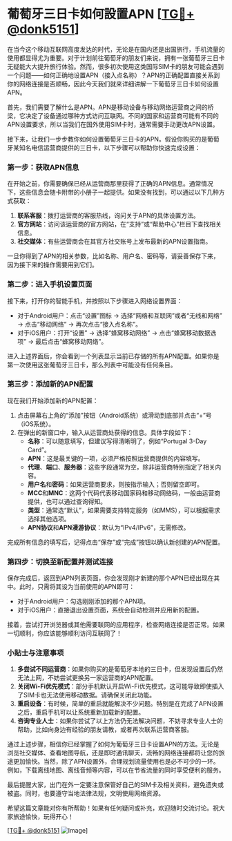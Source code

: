 # 葡萄牙三日卡如何設置APN [[TG💪+ @donk5151](https://t.me/s/donk5151)]

在当今这个移动互联网高度发达的时代，无论是在国内还是出国旅行，手机流量的使用都显得尤为重要。对于计划前往葡萄牙的朋友们来说，拥有一张葡萄牙三日卡无疑能大大提升旅行体验。然而，很多初次使用这类国际SIM卡的朋友可能会遇到一个问题——如何正确地设置APN（接入点名称）？APN的正确配置直接关系到你的网络连接是否顺畅，因此今天我们就来详细讲解一下葡萄牙三日卡如何设置APN。

首先，我们需要了解什么是APN。APN是移动设备与移动网络运营商之间的桥梁，它决定了设备通过哪种方式访问互联网。不同的国家和运营商可能有不同的APN设置要求，所以当我们在国外使用SIM卡时，通常需要手动更改APN设置。

接下来，让我们一步步教你如何设置葡萄牙三日卡的APN。假设你购买的是葡萄牙某知名电信运营商提供的三日卡，以下步骤可以帮助你快速完成设置：

### 第一步：获取APN信息

在开始之前，你需要确保已经从运营商那里获得了正确的APN信息。通常情况下，这些信息会随卡附带的小册子一起提供。如果没有找到，可以通过以下几种方式获取：
1. **联系客服**：拨打运营商的客服热线，询问关于APN的具体设置方法。
2. **官方网站**：访问该运营商的官方网站，在“支持”或“帮助中心”栏目下查找相关信息。
3. **社交媒体**：有些运营商会在其官方社交账号上发布最新的APN设置指南。

一旦你得到了APN的相关参数，比如名称、用户名、密码等，请妥善保存下来，因为接下来的操作需要用到它们。

### 第二步：进入手机设置页面

接下来，打开你的智能手机，并按照以下步骤进入网络设置界面：
- 对于Android用户：点击“设置”图标 -> 选择“网络和互联网”或者“无线和网络” -> 点击“移动网络” -> 再次点击“接入点名称”。
- 对于iOS用户：打开“设置” -> 选择“蜂窝移动网络” -> 点击“蜂窝移动数据选项” -> 最后点击“蜂窝移动网络”。

进入上述界面后，你会看到一个列表显示当前已存储的所有APN配置。如果你是第一次使用这张葡萄牙三日卡，那么列表中可能没有任何条目。

### 第三步：添加新的APN配置

现在我们开始添加新的APN配置：
1. 点击屏幕右上角的“添加”按钮（Android系统）或滑动到底部并点击“+”号（iOS系统）。
2. 在弹出的新窗口中，输入从运营商处获得的信息。具体字段如下：
   - **名称**：可以随意填写，但建议写得清晰明了，例如“Portugal 3-Day Card”。
   - **APN**：这是最关键的一项，必须严格按照运营商提供的内容填写。
   - **代理**、**端口**、**服务器**：这些字段通常为空，除非运营商特别指定了相关内容。
   - **用户名**和**密码**：如果运营商要求，则按指示输入；否则留空即可。
   - **MCC**和**MNC**：这两个代码代表移动国家码和移动网络码，一般由运营商提供，也可以通过查询得知。
   - **类型**：通常选“默认”，如果需要支持特定服务（如MMS），可以根据需求选择其他选项。
   - **APN协议**和**APN漫游协议**：默认为“IPv4/IPv6”，无需修改。

完成所有信息的填写后，记得点击“保存”或“完成”按钮以确认新创建的APN配置。

### 第四步：切换至新配置并测试连接

保存完成后，返回到APN列表页面，你会发现刚才新建的那个APN已经出现在其中。此时，只需将其设为当前使用的APN即可：
- 对于Android用户：勾选刚刚添加的那个APN项。
- 对于iOS用户：直接退出设置页面，系统会自动检测并应用新的配置。

接着，尝试打开浏览器或其他需要联网的应用程序，检查网络连接是否正常。如果一切顺利，你应该能够顺利访问互联网了！

### 小贴士与注意事项

1. **多尝试不同运营商**：如果你购买的是葡萄牙本地的三日卡，但发现设置后仍然无法上网，不妨尝试更换另一家运营商的APN配置。
2. **关闭Wi-Fi优先模式**：部分手机默认开启Wi-Fi优先模式，这可能导致即使插入了SIM卡也无法使用移动数据。请确保关闭此功能。
3. **重启设备**：有时候，简单的重启就能解决不少问题。特别是在完成了APN设置之后，重启手机可以让系统重新加载新的配置。
4. **咨询专业人士**：如果你尝试了以上方法仍无法解决问题，不妨寻求专业人士的帮助，比如向身边有经验的朋友请教，或者再次联系运营商客服。

通过上述步骤，相信你已经掌握了如何为葡萄牙三日卡设置APN的方法。无论是浏览社交媒体、查看地图导航，还是即时通讯聊天，流畅的网络连接都将让您的旅途更加愉快。当然，除了APN设置外，合理规划流量使用也是必不可少的一环。例如，下载离线地图、离线音频等内容，可以在节省流量的同时享受便利的服务。

最后提醒大家，出门在外一定要注意保管好自己的SIM卡及相关资料，避免遗失或被盗。同时，也要遵守当地法律法规，文明使用网络资源。

希望这篇文章能对你有所帮助！如果有任何疑问或补充，欢迎随时交流讨论。祝大家旅途愉快，玩得开心！

[[TG💪+ @donk5151](https://t.me/s/donk5151) ![Image](https://i.postimg.cc/rwNCRYN7/Snipaste-2025-04-30-17-27-05.png)]